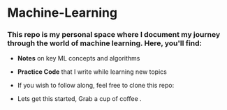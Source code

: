 # Machine-Learning

### This repo is my personal space where I document my journey through the world of machine learning. Here, you'll find:
- **Notes** on key ML concepts and algorithms
- **Practice Code** that I write while learning new topics

- If you wish to follow along, feel free to clone this repo:
- Lets get this started, Grab a cup of coffee .
